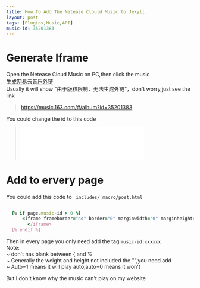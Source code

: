 ```yaml
---
title: How To Add The Netease Clould Music to Jekyll
layout: post
tags: [Plugins,Music,API]
music-id: 35201383
---
```


# Generate Iframe 
Open the Netease Cloud Music on PC,then click the music  
[生成网易云音乐外链](/images/Plugins/outerchain.jpg)  
Usually it will show "由于版权限制，无法生成外链"，don't worry,just see the link 
> https://music.163.com/#/album?id=35201383  

You could change the id to this code

>  <iframe frameborder="no" border="0" marginwidth="0" marginheight="0" width="330" height="86" src="//music.163.com/outchain/player?type=2&id={{ page.music-id }}&auto=0&height=66"></iframe>

# Add to ervery page  
You could add this code to `_includes/_macro/post.html`
```ruby

  {% if page.music-id > 0 %} 
      <iframe frameborder="no" border="0" marginwidth="0" marginheight="0" width="330" height="86" src="//music.163.com/outchain/player?type=2&id={{ page.music-id }}&auto=0&height=66">
        </iframe>
  {% endif %}

```
Then in every page you only need add the tag `music-id:xxxxxx`  
Note:  
~ don't has blank between { and %  
~ Generally the weight and height not included the "",you need add  
~ Auto=1 means it will play auto,auto=0 means it won't

But I don't know why the music can't play on my website

